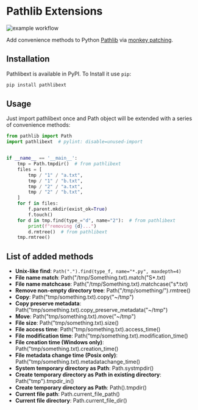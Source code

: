 # Pathlib Extensions

![example workflow](https://github.com/gpcimino/pathlibext/actions/workflows/python-package.yml/badge.svg)

Add convenience methods to Python [Pathlib](https://docs.python.org/3/library/pathlib.html) via [monkey patching](https://en.wikipedia.org/wiki/Monkey_patch).

## Installation

Pathlibext is available in PyPI. To Install it use `pip`:

```bash
pip install pathlibext
```


## Usage

Just import pathlibext once and Path object will be extended with a series of convenience methods:

```python
from pathlib import Path
import pathlibext  # pylint: disable=unused-import


if __name__ == '__main__':
    tmp = Path.tmpdir()  # from pathlibext
    files = [
        tmp / "1" / "a.txt",
        tmp / "1" / "b.txt",
        tmp / "2" / "a.txt",
        tmp / "2" / "b.txt",
    ]
    for f in files:
        f.parent.mkdir(exist_ok=True)
        f.touch()
    for d in tmp.find(type_="d", name="2"):  # from pathlibext
        print(f"removing {d}...")
        d.rmtree()  # from pathlibext
    tmp.rmtree()
```

## List of added methods

 - **Unix-like find**: `Path(".").find(type_f, name="*.py", maxdepth=4)`
 - **File name match**: Path("/tmp/Something.txt).match("S*.txt)
 - **File name matchcase**: Path("/tmp/Something.txt).matchcase("s*.txt)
 - **Remove non-empty directory tree**: Path("/tmp/something/").rmtree()
 - **Copy**: Path("tmp/something.txt).copy("~/tmp")
 - **Copy preserve metadata**: Path("tmp/something.txt).copy_preserve_metadata("~/tmp")
 - **Move**: Path("tmp/something.txt).move("~/tmp")
 - **File size**: Path("tmp/something.txt).size()
 - **File access time**: Path("tmp/something.txt).access_time()
 - **File modification time**: Path("tmp/something.txt).modification_time()
 - **File creation time (Windows only)**: Path("tmp/something.txt).creation_time()
 - **File metadata change time (Posix only)**: Path("tmp/something.txt).metadatachange_time()
 - **System temporary directory as Path**: Path.systmpdir()
 - **Create temporary directory as Path in existing directory**: Path("tmp").tmpdir_in()
 - **Create temporary directory as Path**: Path().tmpdir()
 - **Current file path**: Path.current_file_path()
 - **Current file directory**: Path.current_file_dir()
